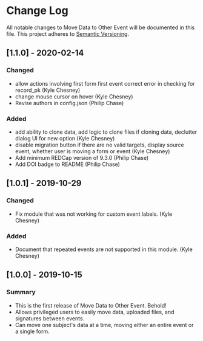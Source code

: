 # Change Log
All notable changes to Move Data to Other Event will be documented in this file. This project adheres to [Semantic Versioning](http://semver.org/).


## [1.1.0] - 2020-02-14
### Changed
- allow actions involving first form first event correct error in checking for record_pk (Kyle Chesney)
- change mouse cursor on hover (Kyle Chesney)
- Revise authors in config.json (Philip Chase)

### Added
- add ability to clone data, add logic to clone files if cloning data, declutter dialog UI for new option (Kyle Chesney)
- disable migration button if there are no valid targets, display source event, whether user is moving a form or event (Kyle Chesney)
- Add minimum REDCap version of 9.3.0 (Philip Chase)
- Add DOI badge to README (Philip Chase)


## [1.0.1] - 2019-10-29
### Changed
- Fix module that was not working for custom event labels. (Kyle Chesney)

### Added
- Document that repeated events are not supported in this module. (Kyle Chesney)


## [1.0.0] - 2019-10-15
### Summary
 - This is the first release of Move Data to Other Event. Behold!
 - Allows privileged users to easily move data, uploaded files, and signatures between events. 
 - Can move one subject's data at a time, moving either an entire event or a single form.

